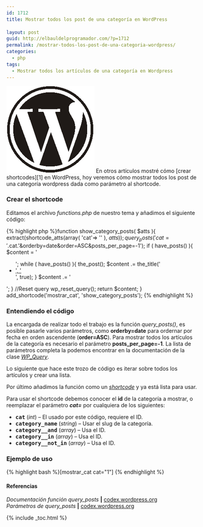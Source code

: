 ```yaml
---
id: 1712
title: Mostrar todos los post de una categoría en WordPress

layout: post
guid: http://elbauldelprogramador.com/?p=1712
permalink: /mostrar-todos-los-post-de-una-categoria-wordpress/
categories:
  - php
tags:
  - Mostrar todos los artículos de una categoría en Wordpress
---
```

<img src="/images/2013/07/wordpress.png" alt="mostrar todos los post de una categoría wordpress" width="231" height="228" class="thumbnail alignleft size-full wp-image-1757" />  
En otros artículos mostré cómo [crear shortcodes][1] en WordPress, hoy veremos cómo mostrar todos los post de una categoría wordpress dada como parámetro al shortcode.

  
<!--more-->

### Crear el shortcode

Editamos el archivo *functions.php* de nuestro tema y añadimos el siguiente código:

{% highlight php %}function show_category_posts( $atts ){
        extract(shortcode_atts(array(
                'cat'=> ''
        ), $atts));
        query_posts('cat='.$cat.'&orderby=date&order=ASC&posts_per_page=-1');
        if ( have_posts() ){
                $content = '

<ul>
  ';
                  while ( have_posts() ){
                          the_post();
                          $content .= the_title('
  
  <li>
    <a href="'.get_permalink().'">', '</a>
  </li>', true);
                  }
                  $content .= '
</ul>';
        }
        //Reset query
        wp_reset_query();
        return $content;
}
add_shortcode('mostrar_cat', 'show_category_posts');
{% endhighlight %}

### Entendiendo el código

La encargada de realizar todo el trabajo es la función *query_posts()*, es posible pasarle varios parámetros, como **orderby=date** para ordernar por fecha en orden ascendente (**order=ASC**). Para mostrar todos los artículos de la categoría es necesario el parámetro **posts\_per\_page=-1**. La lista de parámetros completa la podemos encontrar en la documentación de la clase *[WP_Query][2]*.

Lo siguiente que hace este trozo de código es iterar sobre todos los artículos y crear una lista. 

Por último añadimos la función como un *[shortcode][3]* y ya está lista para usar.

Para usar el shortcode debemos conocer el **id** de la categoría a mostrar, o reemplazar el parámetro ***cat=*** por cualquiera de los siguientes:

  * **<tt>cat</tt>** (*int*) &#8211; El usado por este código, requiere el ID. 
  * **<tt>category_name</tt>** (*string*) &#8211; Usar el slug de la categoría. 
  * **<tt>category__and</tt>** (*array*) &#8211; Usa el ID. 
  * **<tt>category__in</tt>** (*array*) &#8211; Usa el ID. 
  * **<tt>category__not_in</tt>** (*array*) &#8211; Usa el ID. 

### Ejemplo de uso

{% highlight bash %}&#91;mostrar_cat cat="1"]
{% endhighlight %}

#### Referencias

*Documentación función query_posts* **|** <a href="http://codex.wordpress.org/Function_Reference/query_posts" target="_blank">codex.wordpress.org</a>  
*Parámetros de query_posts* **|** <a href="http://codex.wordpress.org/Class_Reference/WP_Query#Parameters" target="_blank">codex.wordpress.org</a>



 [1]: http://elbauldelprogramador.com/how-to/como-crear-shortcodes-en-wordpress/
 [2]: http://codex.wordpress.org/Class_Reference/WP_Query#Parameters
 [3]: http://elbauldelprogramador.com/?s=shortcode

{% include _toc.html %}
